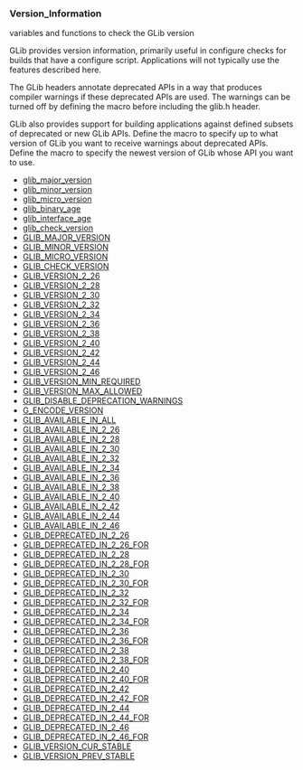 ### Version_Information

variables and functions to check the GLib version

 GLib provides version information, primarily useful in configure
 checks for builds that have a configure script. Applications will
 not typically use the features described here.

 The GLib headers annotate deprecated APIs in a way that produces
 compiler warnings if these deprecated APIs are used. The warnings
 can be turned off by defining the macro [](GLIB_DISABLE_DEPRECATION_WARNINGS)
 before including the glib.h header.

 GLib also provides support for building applications against
 defined subsets of deprecated or new GLib APIs. Define the macro
 [](GLIB_VERSION_MIN_REQUIRED) to specify up to what version of GLib
 you want to receive warnings about deprecated APIs. Define the
 macro [](GLIB_VERSION_MAX_ALLOWED) to specify the newest version of
 GLib whose API you want to use.

* [glib_major_version]()
* [glib_minor_version]()
* [glib_micro_version]()
* [glib_binary_age]()
* [glib_interface_age]()
* [glib_check_version]()
* [GLIB_MAJOR_VERSION]()
* [GLIB_MINOR_VERSION]()
* [GLIB_MICRO_VERSION]()
* [GLIB_CHECK_VERSION]()
* [GLIB_VERSION_2_26]()
* [GLIB_VERSION_2_28]()
* [GLIB_VERSION_2_30]()
* [GLIB_VERSION_2_32]()
* [GLIB_VERSION_2_34]()
* [GLIB_VERSION_2_36]()
* [GLIB_VERSION_2_38]()
* [GLIB_VERSION_2_40]()
* [GLIB_VERSION_2_42]()
* [GLIB_VERSION_2_44]()
* [GLIB_VERSION_2_46]()
* [GLIB_VERSION_MIN_REQUIRED]()
* [GLIB_VERSION_MAX_ALLOWED]()
* [GLIB_DISABLE_DEPRECATION_WARNINGS]()
* [G_ENCODE_VERSION]()
* [GLIB_AVAILABLE_IN_ALL]()
* [GLIB_AVAILABLE_IN_2_26]()
* [GLIB_AVAILABLE_IN_2_28]()
* [GLIB_AVAILABLE_IN_2_30]()
* [GLIB_AVAILABLE_IN_2_32]()
* [GLIB_AVAILABLE_IN_2_34]()
* [GLIB_AVAILABLE_IN_2_36]()
* [GLIB_AVAILABLE_IN_2_38]()
* [GLIB_AVAILABLE_IN_2_40]()
* [GLIB_AVAILABLE_IN_2_42]()
* [GLIB_AVAILABLE_IN_2_44]()
* [GLIB_AVAILABLE_IN_2_46]()
* [GLIB_DEPRECATED_IN_2_26]()
* [GLIB_DEPRECATED_IN_2_26_FOR]()
* [GLIB_DEPRECATED_IN_2_28]()
* [GLIB_DEPRECATED_IN_2_28_FOR]()
* [GLIB_DEPRECATED_IN_2_30]()
* [GLIB_DEPRECATED_IN_2_30_FOR]()
* [GLIB_DEPRECATED_IN_2_32]()
* [GLIB_DEPRECATED_IN_2_32_FOR]()
* [GLIB_DEPRECATED_IN_2_34]()
* [GLIB_DEPRECATED_IN_2_34_FOR]()
* [GLIB_DEPRECATED_IN_2_36]()
* [GLIB_DEPRECATED_IN_2_36_FOR]()
* [GLIB_DEPRECATED_IN_2_38]()
* [GLIB_DEPRECATED_IN_2_38_FOR]()
* [GLIB_DEPRECATED_IN_2_40]()
* [GLIB_DEPRECATED_IN_2_40_FOR]()
* [GLIB_DEPRECATED_IN_2_42]()
* [GLIB_DEPRECATED_IN_2_42_FOR]()
* [GLIB_DEPRECATED_IN_2_44]()
* [GLIB_DEPRECATED_IN_2_44_FOR]()
* [GLIB_DEPRECATED_IN_2_46]()
* [GLIB_DEPRECATED_IN_2_46_FOR]()
* [GLIB_VERSION_CUR_STABLE]()
* [GLIB_VERSION_PREV_STABLE]()
